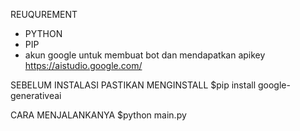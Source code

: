 REUQUREMENT 
- PYTHON 
- PIP
- akun google untuk membuat bot dan mendapatkan apikey https://aistudio.google.com/

SEBELUM INSTALASI PASTIKAN MENGINSTALL 
$pip install google-generativeai

CARA MENJALANKANYA
$python main.py
